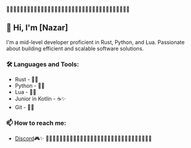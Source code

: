 🔹🔹🔹🔹🔹🔹🔹🔹🔹🔹🔹🔹🔹🔹🔹🔹🔹🔹🔹🔹🔹🔹🔹🔹🔹🔹🔹🔹🔹🔹🔹🔹🔹🔹🔹🔹
## 👋 Hi, I'm [Nazar]                                                                          
                                                                                                                                         
I'm a mid-level developer proficient in Rust, Python, and Lua. Passionate about building efficient and scalable software solutions.      
                                                                                                                                      
### 🛠 Languages and Tools:                                                                                                             
- Rust - 🦀✨
- Python - 🐍✨
- Lua - 🌙✨
- Junior in Kotlin - ☕✨
- Git - 🦊✨

### 📫 How to reach me:
- [Discord](.nazeon)🎮✨
🔹🔹🔹🔹🔹🔹🔹🔹🔹🔹🔹🔹🔹🔹🔹🔹🔹🔹🔹🔹🔹🔹🔹🔹🔹🔹🔹🔹🔹🔹🔹
